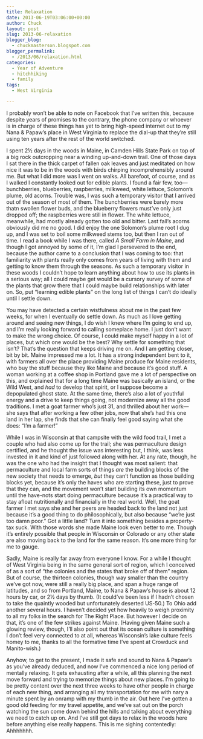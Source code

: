 ```yaml
---
title: Relaxation
date: 2013-06-19T03:06:00+00:00
author: Chuck
layout: post
slug: 2013-06-relaxation
blogger_blog:
  - chuckmasterson.blogspot.com
blogger_permalink:
  - /2013/06/relaxation.html
categories:
  - Year of Adventure
  - hitchhiking
  - family
tags:
  - West Virginia

---
```

I probably won’t be able to note on Facebook that I’ve written
this, because despite years of promises to the contrary, the phone company or
whoever is in charge of these things has yet to bring high-speed internet out
to my Nana & Papaw’s place in West Virginia to replace the dial-up that
they’re still using ten years after the rest of the world switched.

I spent 2½ days in the woods in Maine, in Camden Hills State Park on top of a
big rock outcropping near a winding up-and-down trail. One of those days I sat
there in the thick carpet of fallen oak leaves and just meditated on how nice
it was to be in the woods with birds chirping incomprehensibly around me. But
what I did more was I went on walks. All barefoot, of course, and as I walked I
constantly looked out for edible plants. I found a fair few, too—bunchberries,
blueberries, raspberries, milkweed, white lettuce, Solomon’s plume, old
acorns. Trouble was, I was such a temporary visitor that I arrived out of the
season of most of them. The bunchberries were barely more thatn swollen flower
buds, and the blueberry flowers must’ve only just dropped off; the
raspberries were still in flower. The white lettuce, meanwhile, had mostly
already gotten too old and bitter. Last fall’s acorns obviously did me no
good. I did enjoy the one Solomon’s plume root I dug up, and I was set to
boil some milkweed stems too, but then I ran out of time. I read a book while I
was there, called *A Small Farm in Maine*, and though I got annoyed by
some of it, I’m glad I persevered to the end, because the author came to
a conclusion that I was coming to too: that familiarity with plants really only
comes from years of living with them and getting to know them through the
seasons. As such a temporary visitor in these woods I couldn’t hope to
learn anything about how to use its plants in a serious way; all I could maybe
get would be a cursory survey of some of the plants that grow there that I
could maybe build relationships with later on. So, put “learning edible
plants” on the long list of things I can’t do ideally until I
settle down. 

You may have detected a certain wistfulness about me in the past few weeks, for
when I eventually do settle down. As much as I love getting around and seeing
new things, I do wish I knew where I’m going to end up, and I’m
really looking forward to calling someplace home. I just don’t want to
make the wrong choice. Of course, I could make myself happy in a lot of places,
but which one would be the best?  Why settle for something that isn’t?
That’s the question that keeps driving me on. And I am getting closer,
bit by bit. Maine impressed me a lot.  It has a strong independent bent to
it, with farmers all over the place providing Maine produce for Maine
residents, who buy the stuff because they like Maine and because it’s
good stuff. A woman working at a coffee shop in Portland gave me a lot of
perspective on this, and explained that for a long time Maine was basically an
island, or the Wild West, and *had* to develop that spirit, or I suppose
become a depopulated ghost state. At the same time, there’s also a lot of
youthful energy and a drive to keep things going, not modernize away all the
good traditions. I met a goat farmer who’s just 31, and thrilled about
her work—she says that after working a few other jobs, now that she’s had
this one land in her lap, she finds that she can finally feel good saying what
she does: “I’m a farmer!”

While I was in Wisconsin at that campsite with the wild food trail, I met a
couple who had also come up for the trail; she was permaculture design
certified, and he thought the issue was interesting but, I think, was less
invested in it and kind of just followed along with her. At any rate, though,
he was the one who had the insight that I thought was most salient: that
permaculture and local farm sorts of things *are* the building blocks of
the new society that needs to emerge, *but* they can’t function as
those building blocks yet, because it’s only the haves who are starting
these, just to prove that they can, and the movement won’t start building
its own momentum until the have-nots start doing permaculture because
it’s a practical way to stay afloat nutritionally and financially in the
real world. Well, the goat farmer I met says she and her peers are headed back
to the land not just because it’s a good thing to do philosophically, but
also because “we’re just too damn poor.” Got a little land?
Turn it into something besides a property-tax suck. With those words she made
Maine look even better to me. Though it’s entirely possible that people
in Wisconsin or Colorado or any other state are also moving back to the land
for the same reason. It’s one more thing for me to gauge.

Sadly, Maine is really far away from everyone I know. For a while I thought of
West Virginia being in the same general sort of region, which I conceived of as
a sort of “the colonies and the states that broke off of them”
region. But of course, the thirteen colonies, though way smaller than the
country we’ve got now, were still a really big place, and span a huge
range of latitudes, and so from Portland, Maine, to Nana & Papaw’s house
is about 12 hours by car, or 2½ days by thumb. (It could’ve been less if
I hadn’t chosen to take the quaintly wooded but unfortunately
deserted US-50.) To Ohio add another several hours. I haven’t decided yet
how heavily to weigh proximity to all my folks in the search for The Right
Place. But however I decide on that, it’s one of the few strikes against
Maine. (Having given Maine such a glowing review, though, I’ll also point
out that its ocean culture is something I don’t feel very connected to at
all, whereas Wisconsin’s lake culture feels homey to me, thanks to all
the formative time I’ve spent at Crowduck and Manito-wish.)

Anyhow, to get to the present, I made it safe and sound to Nana & Papaw’s
as you’ve already deduced, and now I’ve commenced a nice long
period of mentally relaxing. It gets exhausting after a while, all this
planning the next move forward and trying to memorize things about new places.
I’m going to be pretty content over the next three weeks to have other
people in charge of each new thing, and arranging all my transportation for me
with nary a minute spent by an onramp with my thumb in the air. Out here
I’ve gotten a good old feeding for my travel appetite, and we’ve
sat out on the porch watching the sun come down behind the hills and talking
about everything we need to catch up on. And I’ve still got days to relax
in the woods here before anything else really happens. This is me sighing
contentedly: Ahhhhhhh.  
